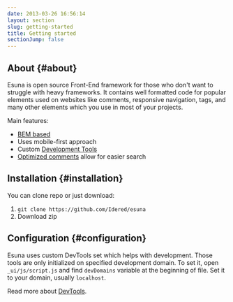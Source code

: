 ```yaml
---
date: 2013-03-26 16:56:14
layout: section
slug: getting-started
title: Getting started
sectionJump: false
---
```


## About {#about}

Esuna is open source Front-End framework for those who don't want to struggle with heavy frameworks. It contains well formatted code for popular elements used on websites like comments, responsive navigation, tags, and many other elements which you use in most of your projects.

Main features:

* [BEM based](/style-guidelines#naming-conventions)
* Uses mobile-first approach
* Custom [Development Tools](/framework#development-tools)
* [Optimized comments](/style-guidelines#css) allow for easier search

## Installation {#installation}

You can clone repo or just download:

1. `git clone https://github.com/Idered/esuna`
2. Download zip

## Configuration {#configuration}

Esuna uses custom DevTools set which helps with development. Those tools are only initialized on specified development domain. To set it, open `_ui/js/script.js` and find `devDomains` variable at the beginning of file. Set it to your domain, usually `localhost`.

Read more about [DevTools](/framework#development-tools).